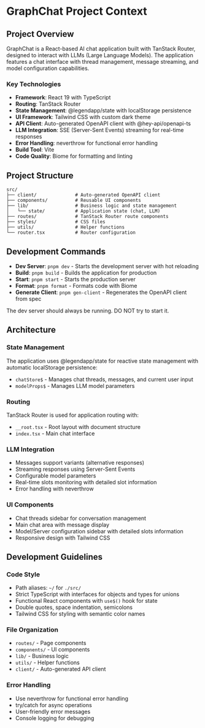 # GraphChat Project Context

## Project Overview

GraphChat is a React-based AI chat application built with TanStack Router, designed to interact with LLMs (Large Language Models). The application features a chat interface with thread management, message streaming, and model configuration capabilities.

### Key Technologies

- **Framework**: React 19 with TypeScript
- **Routing**: TanStack Router
- **State Management**: @legendapp/state with localStorage persistence
- **UI Framework**: Tailwind CSS with custom dark theme
- **API Client**: Auto-generated OpenAPI client with @hey-api/openapi-ts
- **LLM Integration**: SSE (Server-Sent Events) streaming for real-time responses
- **Error Handling**: neverthrow for functional error handling
- **Build Tool**: Vite
- **Code Quality**: Biome for formatting and linting

## Project Structure

```
src/
├── client/              # Auto-generated OpenAPI client
├── components/          # Reusable UI components
├── lib/                 # Business logic and state management
│   └── state/           # Application state (chat, LLM)
├── routes/              # TanStack Router route components
├── styles/              # CSS files
├── utils/               # Helper functions
└── router.tsx           # Router configuration
```

## Development Commands

- **Dev Server**: `pnpm dev` - Starts the development server with hot reloading
- **Build**: `pnpm build` - Builds the application for production
- **Start**: `pnpm start` - Starts the production server
- **Format**: `pnpm format` - Formats code with Biome
- **Generate Client**: `pnpm gen-client` - Regenerates the OpenAPI client from spec

The dev server should always be running. DO NOT try to start it.

## Architecture

### State Management

The application uses @legendapp/state for reactive state management with automatic localStorage persistence:

- `chatStore$` - Manages chat threads, messages, and current user input
- `modelProps$` - Manages LLM model parameters

### Routing

TanStack Router is used for application routing with:
- `__root.tsx` - Root layout with document structure
- `index.tsx` - Main chat interface

### LLM Integration

- Messages support variants (alternative responses)
- Streaming responses using Server-Sent Events
- Configurable model parameters
- Real-time slots monitoring with detailed slot information
- Error handling with neverthrow

### UI Components

- Chat threads sidebar for conversation management
- Main chat area with message display
- Model/Server configuration sidebar with detailed slots information
- Responsive design with Tailwind CSS

## Development Guidelines

### Code Style

- Path aliases: `~/` for `./src/`
- Strict TypeScript with interfaces for objects and types for unions
- Functional React components with `use$()` hook for state
- Double quotes, space indentation, semicolons
- Tailwind CSS for styling with semantic color names

### File Organization

- `routes/` - Page components
- `components/` - UI components
- `lib/` - Business logic
- `utils/` - Helper functions
- `client/` - Auto-generated API client

### Error Handling

- Use neverthrow for functional error handling
- try/catch for async operations
- User-friendly error messages
- Console logging for debugging